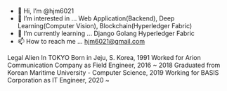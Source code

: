 - 👋 Hi, I’m @hjm6021
- 👀 I’m interested in ...
  Web Application(Backend),
  Deep Learning(Computer Vision),
  Blockchain(Hyperledger Fabric)
- 🌱 I’m currently learning ...
  Django
  Golang
  Hyperledger Fabric
- 📫 How to reach me ...
  hjm6021@gmail.com

Legal Alien In TOKYO
Born in Jeju, S. Korea, 1991
Worked for Arion Communication Company as Field Engineer, 2016 ~ 2018
Graduated from Korean Maritime University - Computer Science, 2019
Working for BASIS Corporation as IT Engineer, 2020 ~

